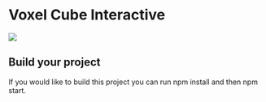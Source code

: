 # Voxel Cube Interactive

[![](https://img.youtube.com/vi/PWRwSh9HqpE/0.jpg)](https://youtu.be/PWRwSh9HqpE "Visualizer")



## Build your project
If you would like to build this project you can run npm install and then npm start.
